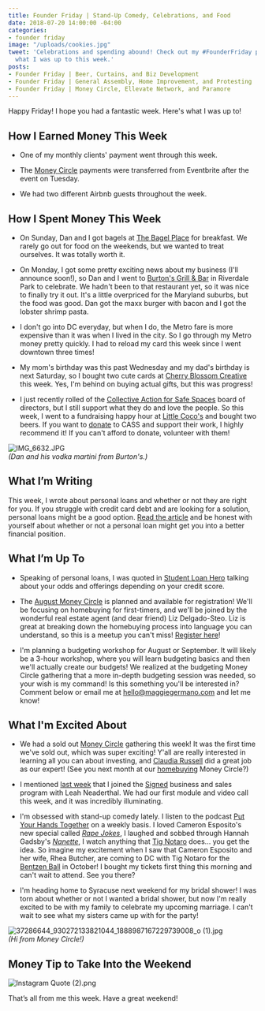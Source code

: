 ```yaml
---
title: Founder Friday | Stand-Up Comedy, Celebrations, and Food
date: 2018-07-20 14:00:00 -04:00
categories:
- founder friday
image: "/uploads/cookies.jpg"
tweet: 'Celebrations and spending abound! Check out my #FounderFriday post to see
  what I was up to this week.'
posts:
- Founder Friday | Beer, Curtains, and Biz Development
- Founder Friday | General Assembly, Home Improvement, and Protesting
- Founder Friday | Money Circle, Ellevate Network, and Paramore
---
```


Happy Friday! I hope you had a fantastic week. Here's what I was up to!

## How I Earned Money This Week

* One of my monthly clients' payment went through this week.

* The [Money Circle](https://www.maggiegermano.com/moneycircle/) payments were transferred from Eventbrite after the event on Tuesday.

* We had two different Airbnb guests throughout the week.

## How I Spent Money This Week

* On Sunday, Dan and I got bagels at [The Bagel Place](https://www.bagelplacecollegepark.com/) for breakfast. We rarely go out for food on the weekends, but we wanted to treat ourselves. It was totally worth it.

* On Monday, I got some pretty exciting news about my business (I'll announce soon!), so Dan and I went to [Burton's Grill & Bar](https://burtonsgrill.com/) in Riverdale Park to celebrate. We hadn't been to that restaurant yet, so it was nice to finally try it out. It's a little overpriced for the Maryland suburbs, but the food was good. Dan got the maxx burger with bacon and I got the lobster shrimp pasta.

* I don't go into DC everyday, but when I do, the Metro fare is more expensive than it was when I lived in the city. So I go through my Metro money pretty quickly. I had to reload my card this week since I went downtown three times!

* My mom's birthday was this past Wednesday and my dad's birthday is next Saturday, so I bought two cute cards at [Cherry Blossom Creative](http://www.cherryblossomworkshop.com/) this week. Yes, I'm behind on buying actual gifts, but this was progress!

* I just recently rolled of the [Collective Action for Safe Spaces](http://www.collectiveactiondc.org/) board of directors, but I still support what they do and love the people. So this week, I went to a fundraising happy hour at [Little Coco's](http://www.littlecocos.com/) and bought two beers. If you want to [donate](https://donatenow.networkforgood.org/collectiveactiondc) to CASS and support their work, I highly recommend it! If you can't afford to donate, volunteer with them!

![IMG_6632.JPG](/uploads/IMG_6632.JPG)\
*(Dan and his vodka martini from Burton's.)*

## What I’m Writing

This week, I wrote about personal loans and whether or not they are right for you. If you struggle with credit card debt and are looking for a solution, personal loans might be a good option. [Read the article](https://www.maggiegermano.com/blog/whats-a-personal-loan-and-when-should-you-get-one/) and be honest with yourself about whether or not a personal loan might get you into a better financial position.

## What I’m Up To

* Speaking of personal loans, I was quoted in [Student Loan Hero](https://studentloanhero.com/featured/what-is-a-good-interest-rate-for-a-personal-loan/) talking about your odds and offerings depending on your credit score. 

* The [August Money Circle](https://www.maggiegermano.com/events/homebuying-for-newbies/) is planned and available for registration! We'll be focusing on homebuying for first-timers, and we'll be joined by the wonderful real estate agent (and dear friend) Liz Delgado-Steo. Liz is great at breaking down the homebuying process into language you can understand, so this is a meetup you can't miss! [Register here](https://www.eventbrite.com/e/money-circle-homebuying-for-newbies-tickets-48132651055)!

* I'm planning a budgeting workshop for August or September. It will likely be a 3-hour workshop, where you will learn budgeting basics and then we'll actually create our budgets! We realized at the budgeting Money Circle gathering that a more in-depth budgeting session was needed, so your wish is my command! Is this something you'll be interested in? Comment below or email me at [hello@maggiegermano.com](mailto:hello@maggiegermano.com) and let me know!

## What I'm Excited About

* We had a sold out [Money Circle](https://www.maggiegermano.com/moneycircle/) gathering this week! It was the first time we've sold out, which was super exciting! Y'all are really interested in learning all you can about investing, and [Claudia Russell](http://msengineeredwealth.com/) did a great job as our expert! (See you next month at our [homebuying](https://www.maggiegermano.com/events/homebuying-for-newbies/) Money Circle?)

* I mentioned [last week](https://www.maggiegermano.com/blog/founder-friday-beer-curtains-and-biz-development/) that I joined the [Signed](https://www.smartgetspaid.com/signed/) business and sales program with Leah Neaderthal. We had our first module and video call this week, and it was incredibly illuminating. 

* I'm obsessed with stand-up comedy lately. I listen to the podcast [Put Your Hands Together](https://www.earwolf.com/show/put-your-hands-together/) on a weekly basis. I loved Cameron Esposito's new special called *[Rape Jokes](https://www.cameronesposito.com/)*, I laughed and sobbed through Hannah Gadsby's *[Nanette](https://www.netflix.com/title/80233611)*, I watch anything that [Tig Notaro](http://tignation.com/) does... you get the idea. So imagine my excitement when I saw that Cameron Esposito and her wife, Rhea Butcher, are coming to DC with Tig Notaro for the [Bentzen Ball](https://brightestyoungthings.com/bentzen-ball) in October! I bought my tickets first thing this morning and can't wait to attend. See you there?

* I'm heading home to Syracuse next weekend for my bridal shower! I was torn about whether or not I wanted a bridal shower, but now I'm really excited to be with my family to celebrate my upcoming marriage. I can't wait to see what my sisters came up with for the party!

![37286644_930272133821044_1888987167229739008_o (1).jpg](/uploads/37286644_930272133821044_1888987167229739008_o%20(1).jpg)\
*(Hi from Money Circle!)*

## Money Tip to Take Into the Weekend

![Instagram Quote (2).png](/uploads/Instagram%20Quote%20(2).png)

That’s all from me this week. Have a great weekend!